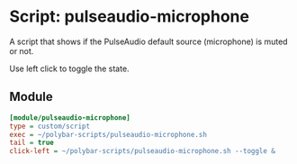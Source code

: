 # Script: pulseaudio-microphone

A script that shows if the PulseAudio default source (microphone) is muted or
not.

Use left click to toggle the state.

## Module

```ini
[module/pulseaudio-microphone]
type = custom/script
exec = ~/polybar-scripts/pulseaudio-microphone.sh
tail = true
click-left = ~/polybar-scripts/pulseaudio-microphone.sh --toggle &
```
